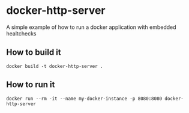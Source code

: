 # docker-http-server

A simple example of how to run a docker application with embedded healtchecks

## How to build it

`docker build -t docker-http-server .`

## How to run it

`docker run --rm -it --name my-docker-instance -p 8080:8080 docker-http-server`